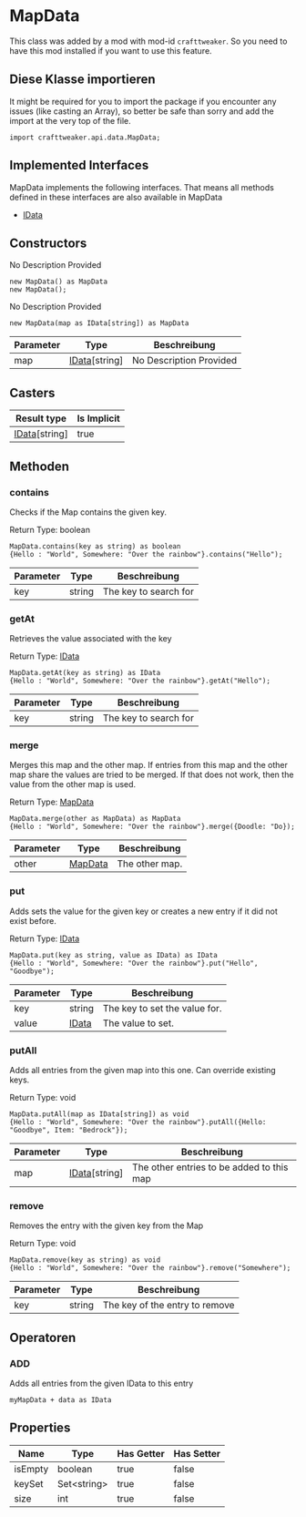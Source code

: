 # MapData



This class was added by a mod with mod-id `crafttweaker`. So you need to have this mod installed if you want to use this feature.

## Diese Klasse importieren

It might be required for you to import the package if you encounter any issues (like casting an Array), so better be safe than sorry and add the import at the very top of the file.
```zenscript
import crafttweaker.api.data.MapData;
```


## Implemented Interfaces
MapData implements the following interfaces. That means all methods defined in these interfaces are also available in MapData

- [IData](/vanilla/api/data/IData)
## Constructors

No Description Provided
```zenscript
new MapData() as MapData
new MapData();
```
No Description Provided
```zenscript
new MapData(map as IData[string]) as MapData
```
| Parameter | Type                                     | Beschreibung            |
| --------- | ---------------------------------------- | ----------------------- |
| map       | [IData](/vanilla/api/data/IData)[string] | No Description Provided |


## Casters

| Result type                              | Is Implicit |
| ---------------------------------------- | ----------- |
| [IData](/vanilla/api/data/IData)[string] | true        |

## Methoden

### contains

Checks if the Map contains the given key.

Return Type: boolean

```zenscript
MapData.contains(key as string) as boolean
{Hello : "World", Somewhere: "Over the rainbow"}.contains("Hello");
```
| Parameter | Type   | Beschreibung          |
| --------- | ------ | --------------------- |
| key       | string | The key to search for |

### getAt

Retrieves the value associated with the key

Return Type: [IData](/vanilla/api/data/IData)

```zenscript
MapData.getAt(key as string) as IData
{Hello : "World", Somewhere: "Over the rainbow"}.getAt("Hello");
```
| Parameter | Type   | Beschreibung          |
| --------- | ------ | --------------------- |
| key       | string | The key to search for |

### merge

Merges this map and the other map. If entries from this map and the other map share the values are tried to be merged. If that does not work, then the value from the other map is used.

Return Type: [MapData](/vanilla/api/data/MapData)

```zenscript
MapData.merge(other as MapData) as MapData
{Hello : "World", Somewhere: "Over the rainbow"}.merge({Doodle: "Do});
```
| Parameter | Type                                 | Beschreibung   |
| --------- | ------------------------------------ | -------------- |
| other     | [MapData](/vanilla/api/data/MapData) | The other map. |

### put

Adds sets the value for the given key or creates a new entry if it did not exist before.

Return Type: [IData](/vanilla/api/data/IData)

```zenscript
MapData.put(key as string, value as IData) as IData
{Hello : "World", Somewhere: "Over the rainbow"}.put("Hello", "Goodbye");
```
| Parameter | Type                             | Beschreibung                  |
| --------- | -------------------------------- | ----------------------------- |
| key       | string                           | The key to set the value for. |
| value     | [IData](/vanilla/api/data/IData) | The value to set.             |

### putAll

Adds all entries from the given map into this one. Can override existing keys.

Return Type: void

```zenscript
MapData.putAll(map as IData[string]) as void
{Hello : "World", Somewhere: "Over the rainbow"}.putAll({Hello: "Goodbye", Item: "Bedrock"});
```
| Parameter | Type                                     | Beschreibung                              |
| --------- | ---------------------------------------- | ----------------------------------------- |
| map       | [IData](/vanilla/api/data/IData)[string] | The other entries to be added to this map |

### remove

Removes the entry with the given key from the Map

Return Type: void

```zenscript
MapData.remove(key as string) as void
{Hello : "World", Somewhere: "Over the rainbow"}.remove("Somewhere");
```
| Parameter | Type   | Beschreibung                   |
| --------- | ------ | ------------------------------ |
| key       | string | The key of the entry to remove |


## Operatoren

### ADD

Adds all entries from the given IData to this entry

```zenscript
myMapData + data as IData
```



## Properties

| Name    | Type                          | Has Getter | Has Setter |
| ------- | ----------------------------- | ---------- | ---------- |
| isEmpty | boolean                       | true       | false      |
| keySet  | Set&lt;string&gt; | true       | false      |
| size    | int                           | true       | false      |

